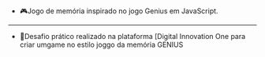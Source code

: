 - 🎮Jogo de memória inspirado no jogo Genius em JavaScript.
------------
- 🚀Desafio prático realizado na plataforma [Digital Innovation One para criar umgame no estilo joggo da memória GENIUS

